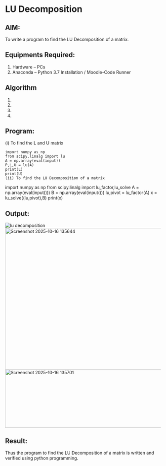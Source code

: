 # LU Decomposition 

## AIM:
To write a program to find the LU Decomposition of a matrix.

## Equipments Required:
1. Hardware – PCs
2. Anaconda – Python 3.7 Installation / Moodle-Code Runner

## Algorithm
1. 
2. 
3. 
4. 

## Program:
(i) To find the L and U matrix
```
import numpy as np
from scipy.linalg import lu
A = np.array(eval(input))
P,L,U = lu(A)
print(L)
print(U)
(ii) To find the LU Decomposition of a matrix
```
import numpy as np
from scipy.linalg import lu_factor,lu_solve
A = np.array(eval(input()))
B = np.array(eval(input()))
lu,pivot = lu_factor(A)
x = lu_solve((lu,pivot),B)
print(x)

## Output:
![lu decomposition]()
<img width="1189" height="455" alt="Screenshot 2025-10-16 135644" src="https://github.com/user-attachments/assets/f8d231b7-db2c-4cf0-b090-5c51c64fb797" />
<img width="879" height="189" alt="Screenshot 2025-10-16 135701" src="https://github.com/user-attachments/assets/f5b9cfe3-72ba-4af7-92a0-975a818b0c65" />


## Result:
Thus the program to find the LU Decomposition of a matrix is written and verified using python programming.

